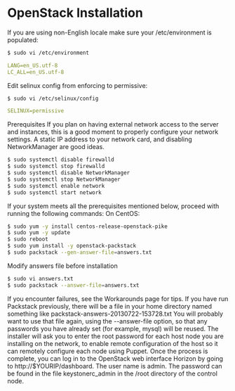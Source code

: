 
# OpenStack Installation

If you are using non-English locale make sure your /etc/environment is populated:

```bash
$ sudo vi /etc/environment
```

```yaml
LANG=en_US.utf-8
LC_ALL=en_US.utf-8
```

Edit selinux config from enforcing to permissive:

```bash
$ sudo vi /etc/selinux/config
```

```yaml
SELINUX=permissive
```

Prerequisites
If you plan on having external network access to the server and instances, this is a good moment to properly configure your network settings. A static IP address to your network card, and disabling NetworkManager are good ideas.

```bash
$ sudo systemctl disable firewalld
$ sudo systemctl stop firewalld
$ sudo systemctl disable NetworkManager
$ sudo systemctl stop NetworkManager
$ sudo systemctl enable network
$ sudo systemctl start network
```

If your system meets all the prerequisites mentioned below, proceed with running the following commands:
On CentOS:

```bash
$ sudo yum -y install centos-release-openstack-pike
$ sudo yum -y update
$ sudo reboot
$ sudo yum install -y openstack-packstack
$ sudo packstack --gen-answer-file=answers.txt
```

Modify answers file before installation

```bash
$ sudo vi answers.txt
$ sudo packstack --answer-file=answers.txt
```

If you encounter failures, see the Workarounds page for tips.
If you have run Packstack previously, there will be a file in your home directory named something like packstack-answers-20130722-153728.txt You will probably want to use that file again, using the --answer-file option, so that any passwords you have already set (for example, mysql) will be reused.
The installer will ask you to enter the root password for each host node you are installing on the network, to enable remote configuration of the host so it can remotely configure each node using Puppet.
Once the process is complete, you can log in to the OpenStack web interface Horizon by going to http://$YOURIP/dashboard. The user name is admin. The password can be found in the file keystonerc_admin in the /root directory of the control node.
